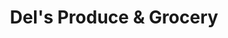 ---
title: "Del's Produce & Grocery"
url: /marysville/dels-produce-and-grocery/
shop: greengrocer
---
